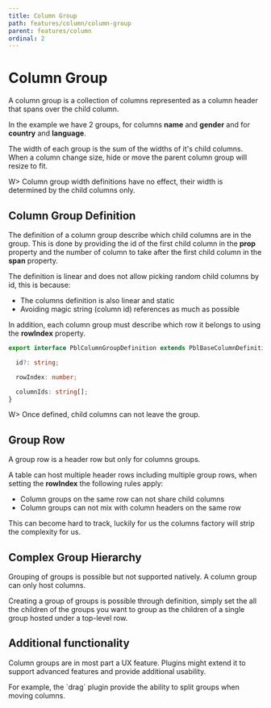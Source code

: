 ```yaml
---
title: Column Group
path: features/column/column-group
parent: features/column
ordinal: 2
---
```

# Column Group

A column group is a collection of columns represented as a column header that spans over the child column.

<div pbl-example-view="pbl-column-group-example"></div>

In the example we have 2 groups, for columns **name** and **gender** and for **country** and **language**.

The width of each group is the sum of the widths of it's child columns. When a column change size, hide or move the parent column group
will resize to fit.

W> Column group width definitions have no effect, their width is determined by the child columns only.

## Column Group Definition

The definition of a column group describe which child columns are in the group. This is done by providing the id of the first child column
in the **prop** property and the number of column to take after the first child column in the **span** property.

The definition is linear and does not allow picking random child columns by id, this is because:

- The columns definition is also linear and static
- Avoiding magic string (column id) references as much as possible

In addition, each column group must describe which row it belongs to using the **rowIndex** property.

```typescript
export interface PblColumnGroupDefinition extends PblBaseColumnDefinition {

  id?: string;

  rowIndex: number;

  columnIds: string[];
}
```

W> Once defined, child columns can not leave the group.

## Group Row

A group row is a header row but only for columns groups.

A table can host multiple header rows including multiple group rows, when setting the **rowIndex** the following rules apply:

- Column groups on the same row can not share child columns
- Column groups can not mix with column headers on the same row

<p>This can become hard to track, luckily for us the <a [routerLink]="['../', 'column-factory']">columns factory</a>  will strip the complexity for us.</p>

<div pbl-example-view="pbl-multi-header-column-group-example" containerClass="mat-elevation-z7"></div>

## Complex Group Hierarchy

Grouping of groups is possible but not supported natively. A column group can only host columns.

Creating a group of groups is possible through definition, simply set the all the children of the groups you want to group
as the children of a single group hosted under a top-level row.

## Additional functionality

Column groups are in most part a UX feature. Plugins might extend it to support advanced features and provide additional usability.

<p>For example, the `drag` plugin provide the ability to <a [routerLink]="['../', 'column-reorder']" [fragment]="'reordering-columns-with-groups'">split groups when moving columns</a>.</p>
